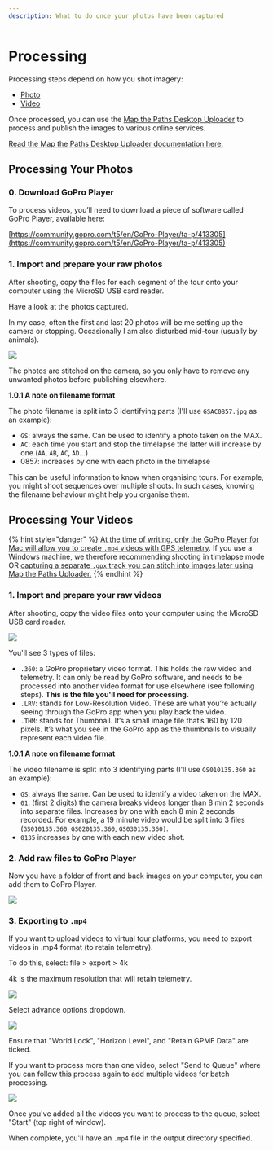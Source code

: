 ```yaml
---
description: What to do once your photos have been captured
---
```


# Processing

Processing steps depend on how you shot imagery:

* [Photo](processing.md#processing-your-photos)
* [Video](processing.md#processing-your-videos)

Once processed, you can use the [Map the Paths Desktop Uploader](http://www.mapthepaths.com/uploader) to process and publish the images to various online services.

[Read the Map the Paths Desktop Uploader documentation here.](../../mtp-desktop-uploader/overview.md)

## Processing Your Photos

### 0. Download GoPro Player

To process videos, you’ll need to download a piece of software called GoPro Player, available here:

[https://community.gopro.com/t5/en/GoPro-Player/ta-p/413305](https://community.gopro.com/t5/en/GoPro-Player/ta-p/413305)

### 1. Import and prepare your raw photos

After shooting, copy the files for each segment of the tour onto your computer using the MicroSD USB card reader.

Have a look at the photos captured.

In my case, often the first and last 20 photos will be me setting up the camera or stopping. Occasionally I am also disturbed mid-tour \(usually by animals\).

![](../../.gitbook/assets/screenshot-2020-10-24-at-20.53.42.png)

The photos are stitched on the camera, so you only have to remove any unwanted photos before publishing elsewhere.

**1.0.1 A note on filename format**

The photo filename is split into 3 identifying parts \(I'll use `GSAC0857.jpg` as an example\):

* `GS`: always the same. Can be used to identify a photo taken on the MAX.
* `AC`: each time you start and stop the timelapse the latter will increase by one \(`AA`, `AB`, `AC`, `AD`...\)
* 0857: increases by one with each photo in the timelapse

This can be useful information to know when organising tours. For example, you might shoot sequences over multiple shoots. In such cases, knowing the filename behaviour might help you organise them.

## Processing Your Videos

{% hint style="danger" %}
[At the time of writing, only the GoPro Player for Mac will allow you to create `.mp4` videos with GPS telemetry](https://community.gopro.com/t5/Cameras/No-GPS-Data-on-Gopro-MAX-360-mp4-s-GoPro-MAX-Exporter-Windows/m-p/655876#/M154733). If you use a Windows machine, we therefore recommending shooting in timelapse mode OR [capturing a separate `.gpx` track you can stitch into images later using Map the Paths Uploader.](../../mtp-desktop-uploader/developer-docs/functions.md#12-add-gpx-track)
{% endhint %}

### 1. Import and prepare your raw videos

After shooting, copy the video files onto your computer using the MicroSD USB card reader.

![](../../.gitbook/assets/screenshot-2020-10-24-at-21.06.20.png)

You'll see 3 types of files:

* `.360`:  a GoPro proprietary video format. This holds the raw video and telemetry. It can only be read by GoPro software, and needs to be processed into another video format for use elsewhere \(see following steps\). **This is the file you'll need for processing.**
* `.LRV`: stands for Low-Resolution Video. These are what you’re actually seeing through the GoPro app when you play back the video.
* `.THM`: stands for Thumbnail. It’s a small image file that’s 160 by 120 pixels. It’s what you see in the GoPro app as the thumbnails to visually represent each video file.

**1.0.1 A note on filename format**

The video filename is split into 3 identifying parts \(I'll use `GS010135.360` as an example\):

* `GS`: always the same. Can be used to identify a video taken on the MAX.
* `01`: \(first 2 digits\) the camera breaks videos longer than 8 min 2 seconds into separate files. Increases by one with each 8 min 2 seconds recorded. For example, a 19 minute video would be split into 3 files \(`GS010135.360`, `GS020135.360`, `GS030135.360)`.
* `0135` increases by one with each new video shot.

### 2. Add raw files to GoPro Player

Now you have a folder of front and back images on your computer, you can add them to GoPro Player.

![](../../.gitbook/assets/screenshot-2020-10-24-at-21.22.35.png)

### 3. Exporting to `.mp4`

If you want to upload videos to virtual tour platforms, you need to export videos in .mp4 format \(to retain telemetry\).

To do this, select: file &gt; export &gt; 4k

4k is the maximum resolution that will retain telemetry.

![](../../.gitbook/assets/screenshot-2020-10-24-at-21.24.16.png)

Select advance options dropdown.

![](../../.gitbook/assets/screenshot-2020-10-24-at-21.24.41.png)

Ensure that "World Lock", "Horizon Level", and "Retain GPMF Data" are ticked.

If you want to process more than one video, select "Send to Queue" where you can follow this process again to add multiple videos for batch processing.

![](../../.gitbook/assets/screenshot-2020-10-24-at-21.25.44.png)

Once you've added all the videos you want to process to the queue, select "Start" \(top right of window\).

When complete, you'll have an `.mp4` file in the output directory specified.

